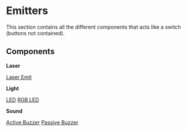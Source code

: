 # Emitters
This section contains all the different components that acts like a switch (buttons not contained).

## Components

**Laser**

[Laser Emit](./Laser%20Emit)

**Light**

[LED](./LED)
[RGB LED](./RGB%20LED)

**Sound**

[Active Buzzer](./Active%20Buzzer)
[Passive Buzzer](./Passive%20Buzzer)

